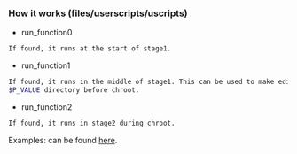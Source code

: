 ### How it works (files/userscripts/uscripts)
* run_function0
```sh
If found, it runs at the start of stage1.
```

* run_function1
```sh
If found, it runs in the middle of stage1. This can be used to make edits to the
$P_VALUE directory before chroot.
```

* run_function2
```sh
If found, it runs in stage2 during chroot.
```

Examples: can be found [here](https://github.com/pyavitz/debian-image-builder/tree/userscripts).
